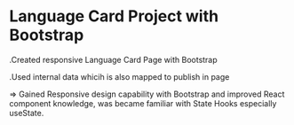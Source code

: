 # Language Card Project with Bootstrap

 .Created responsive Language Card Page with Bootstrap

 .Used internal data whicih is also mapped to publish in page


 => Gained Responsive design capability with Bootstrap and improved  React component knowledge, was became familiar with State Hooks especially useState.   


